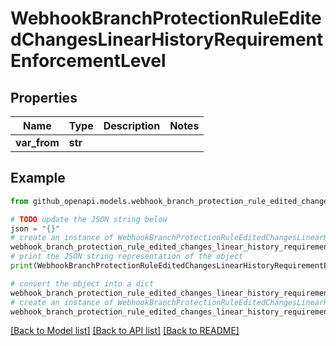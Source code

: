 # WebhookBranchProtectionRuleEditedChangesLinearHistoryRequirementEnforcementLevel


## Properties

Name | Type | Description | Notes
------------ | ------------- | ------------- | -------------
**var_from** | **str** |  | 

## Example

```python
from github_openapi.models.webhook_branch_protection_rule_edited_changes_linear_history_requirement_enforcement_level import WebhookBranchProtectionRuleEditedChangesLinearHistoryRequirementEnforcementLevel

# TODO update the JSON string below
json = "{}"
# create an instance of WebhookBranchProtectionRuleEditedChangesLinearHistoryRequirementEnforcementLevel from a JSON string
webhook_branch_protection_rule_edited_changes_linear_history_requirement_enforcement_level_instance = WebhookBranchProtectionRuleEditedChangesLinearHistoryRequirementEnforcementLevel.from_json(json)
# print the JSON string representation of the object
print(WebhookBranchProtectionRuleEditedChangesLinearHistoryRequirementEnforcementLevel.to_json())

# convert the object into a dict
webhook_branch_protection_rule_edited_changes_linear_history_requirement_enforcement_level_dict = webhook_branch_protection_rule_edited_changes_linear_history_requirement_enforcement_level_instance.to_dict()
# create an instance of WebhookBranchProtectionRuleEditedChangesLinearHistoryRequirementEnforcementLevel from a dict
webhook_branch_protection_rule_edited_changes_linear_history_requirement_enforcement_level_from_dict = WebhookBranchProtectionRuleEditedChangesLinearHistoryRequirementEnforcementLevel.from_dict(webhook_branch_protection_rule_edited_changes_linear_history_requirement_enforcement_level_dict)
```
[[Back to Model list]](../README.md#documentation-for-models) [[Back to API list]](../README.md#documentation-for-api-endpoints) [[Back to README]](../README.md)


